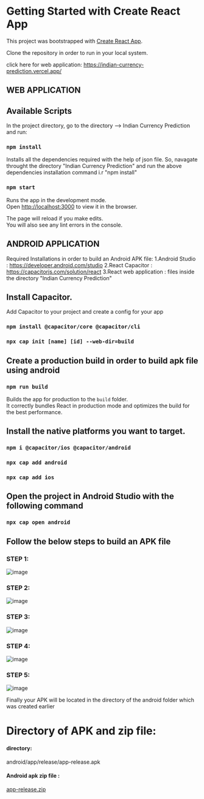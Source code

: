 # Getting Started with Create React App

This project was bootstrapped with [Create React App](https://github.com/facebook/create-react-app).

Clone the repository in order to run in your local system.

click here for web application: https://indian-currency-prediction.vercel.app/

## WEB APPLICATION

  ## Available Scripts

  In the project directory, go to the directory --> Indian Currency Prediction and run:


  ### `npm install`

  Installs all the dependencies required with the help of json file.
  So, navagate throught the directory "Indian Currency Prediction" and run the above dependencies installation
  command i.r "npm install"

  ### `npm start`

  Runs the app in the development mode.\
  Open [http://localhost:3000](http://localhost:3000) to view it in the browser.

  The page will reload if you make edits.\
  You will also see any lint errors in the console.


## ANDROID APPLICATION

  Required Installations in order to build an Android APK file:
    1.Android Studio : https://developer.android.com/studio
    2.React Capacitor : https://capacitorjs.com/solution/react
    3.React web application : files inside the directory "Indian Currency Prediction"


  ## Install Capacitor.
  Add Capacitor to your project and create a config for your app

  ### `npm install @capacitor/core @capacitor/cli`
  ### `npx cap init [name] [id] --web-dir=build`

  ## Create a production build in order to build apk file using android

  ### `npm run build`

  Builds the app for production to the `build` folder.\
  It correctly bundles React in production mode and optimizes the build for the best performance.



  ## Install the native platforms you want to target.

  ### `npm i @capacitor/ios @capacitor/android`
  ### `npx cap add android`
  ### `npx cap add ios`

  ## Open the project in Android Studio with the following command
  ### `npx cap open android`

  ## Follow the below steps to build an APK file

  ### STEP 1:
  ![image](https://user-images.githubusercontent.com/55684348/122649867-a2443c80-d14d-11eb-9090-9726b3404469.png)

  ### STEP 2:
  ![image](https://user-images.githubusercontent.com/55684348/122649971-0a931e00-d14e-11eb-8363-9b8a40a45bc8.png)

  ### STEP 3:
  ![image](https://user-images.githubusercontent.com/55684348/122650003-25659280-d14e-11eb-808e-594a003e2073.png)

  ### STEP 4:
  ![image](https://user-images.githubusercontent.com/55684348/122650037-475f1500-d14e-11eb-902d-b53d03b90db3.png)

  ### STEP 5:
  ![image](https://user-images.githubusercontent.com/55684348/122650047-534ad700-d14e-11eb-84b4-27d9205ee31f.png)

Finally your APK will be located in the directory of the android folder which was created earlier

# Directory of APK and zip file:
#### directory:  
android/app/release/app-release.apk
#### Android apk zip file : 
[app-release.zip](https://github.com/mohithssm/Currency/files/6681080/app-release.zip)



